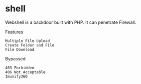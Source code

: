 # shell
Webshell is a backdoor built with PHP. It can penetrate Firewall.

Features

    Multiple File Upload
    Create Folder and File
    File Download
Bypassed

    403 Forbidden
    406 Not Acceptable
    Imunify360
